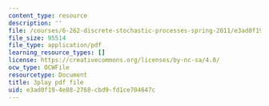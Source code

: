 ```yaml
---
content_type: resource
description: ''
file: /courses/6-262-discrete-stochastic-processes-spring-2011/e3ad0f194e882768cbd9fd1ce704647c_K-iHODiS0-8.pdf
file_size: 95514
file_type: application/pdf
learning_resource_types: []
license: https://creativecommons.org/licenses/by-nc-sa/4.0/
ocw_type: OCWFile
resourcetype: Document
title: 3play pdf file
uid: e3ad0f19-4e88-2768-cbd9-fd1ce704647c
---
```


